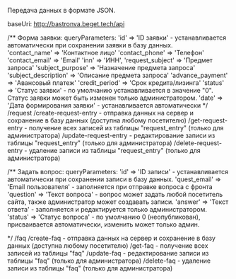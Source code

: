 Передача данных в формате JSON.

baseUri: http://bastronva.beget.tech/api

/** 
    Форма заявки:
    queryParameters:
            'id' => 'ID заявки' - устанавливается автоматически при сохранении заявки в базу данных.  
            'contact_name' => 'Контактное лицо'
            'contact_phone' => 'Телефон'
            'contact_email' => 'Email'
            'inn' => 'ИНН',
            'request_subject' => 'Предмет запроса'
            'subject_purpose' => 'Назначение предмета запроса'
            'subject_description' => 'Описание предмета запроса'
            'advance_payment' => 'Авансовый платеж'
            'credit_period' => 'Срок кредита/лизинга'
            'status' => 'Статус заявки' - по умолчанию устанавливается в значение "0". Статус заявки может быть изменен только администратором.
            'date' => 'Дата формирования заявки' - устанавливается автоматически
*/
    /request
        /create-request-entry - отправка данных на сервер и сохранение в базу данных (доступна любому посетителю)
        /get-request-entry - получение всех записей из таблицы "request_entry" (только для администратора)
        /update-request-entry - редактирование записи из таблицы "request_entry" (только для администратора)
        /delete-request-entry - удаление записи из таблицы "request_entry" (только для администратора)



/** 
    Задать вопрос:
    queryParameters:
            'id' => 'ID записи' - устанавливается автоматически при сохранении записи в базу данных.
            'quest_email' => 'Email пользователя' - заполняется при отправке вопроса с фронта
            'question' => 'Текст вопроса' - вопрос может задать любой посетитель сайта, также администратор может создавать записи.
            'answer' => 'Текст ответа' - заполняется и редактируется только администратором.
            'status' => 'Статус вопроса' - по умолчанию 0 (неопубликован), присваивается автоматически, изменить может только админ.

*/
    /faq 
        /create-faq - отправка данных на сервер и сохранение в базу данных (доступна любому посетителю)
        /get-faq - получение всех записей из таблицы "faq"
        /update-faq - редактирование записи из таблицы "faq" (только для администратора)
        /delete-faq - удаление записи из таблицы "faq" (только для администратора)